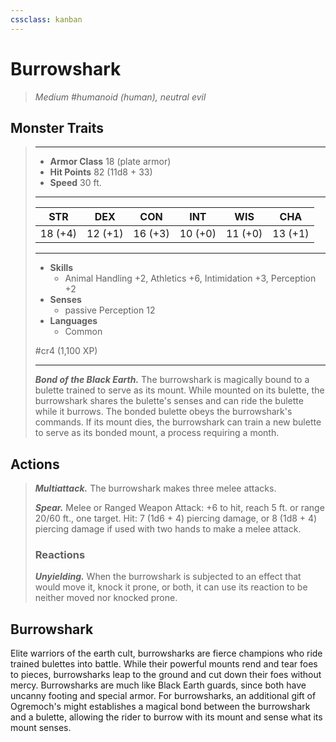 ```yaml
---
cssclass: kanban
---
```


# Burrowshark
>*Medium #humanoid (human), neutral evil*
## Monster Traits
>___
>- **Armor Class** 18 (plate armor)
>- **Hit Points** 82 (11d8 + 33)
>- **Speed** 30 ft.
>___
>|STR|DEX|CON|INT|WIS|CHA|
>|:---:|:---:|:---:|:---:|:---:|:---:|
>|18 (+4)|12 (+1)|16 (+3)|10 (+0)|11 (+0)|13 (+1)|
>___
>- **Skills**
>	 - Animal Handling +2, Athletics +6, Intimidation +3, Perception +2
>- **Senses**
>	 - passive Perception 12
>- **Languages**
>	 - Common
>
> #cr4 (1,100 XP)
>___
>***Bond of the Black Earth.*** The burrowshark is magically bound to a bulette trained to serve as its mount. While mounted on its bulette, the burrowshark shares the bulette's senses and can ride the bulette while it burrows. The bonded bulette obeys the burrowshark's commands. If its mount dies, the burrowshark can train a new bulette to serve as its bonded mount, a process requiring a month.  
>
## Actions
>***Multiattack.*** The burrowshark makes three melee attacks.  
>
>***Spear.*** Melee  or Ranged Weapon Attack: +6 to hit, reach 5 ft. or range 20/60 ft., one target. Hit: 7 (1d6 + 4) piercing damage, or 8 (1d8 + 4) piercing damage if used with two hands to make a melee attack.  
>
>### Reactions
>***Unyielding.*** When the burrowshark is subjected to an effect that would move it, knock it prone, or both, it can use its reaction to be neither moved nor knocked prone.
## Burrowshark
Elite warriors of the earth cult, burrowsharks are fierce champions who ride trained bulettes into battle. While their powerful mounts rend and tear foes to pieces, burrowsharks leap to the ground and cut down their foes without mercy.
Burrowsharks are much like Black Earth guards, since both have uncanny footing and special armor. For burrowsharks, an additional gift of Ogremoch's might establishes a magical bond between the burrowshark and a bulette, allowing the rider to burrow with its mount and sense what its mount senses.
